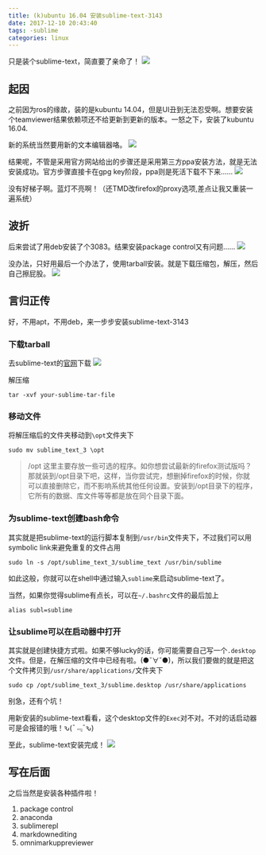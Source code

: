 ```yaml
---
title: (k)ubuntu 16.04 安装sublime-text-3143
date: 2017-12-10 20:43:40
tags: -sublime
categories: linux
---
```

只是装个sublime-text，简直要了亲命了！
![](/images/juewang.jpg)

## 起因 ##
之前因为ros的缘故，装的是kubuntu 14.04，但是UI丑到无法忍受啊。想要安装个teamviewer结果依赖项还不给更新到更新的版本。一怒之下，安装了kubuntu 16.04.

新的系统当然要用新的文本编辑器咯。
![](/images/dese.jpeg)

结果呢，不管是采用官方网站给出的步骤还是采用第三方ppa安装方法，就是无法安装成功。官方步骤直接卡在gpg key阶段，ppa则是死活下载不下来……
![](/images/xianzhuo.jpg)

没有好梯子啊。蓝灯不亮啊！（还TMD改firefox的proxy选项,差点让我又重装一遍系统）

## 波折 ##
后来尝试了用deb安装了个3083。结果安装package control又有问题……
![](/images/juewang.jpg)

没办法，只好用最后一个办法了，使用tarball安装。就是下载压缩包，解压，然后自己擦屁股。
![](/images/jianqiang.jpg)

## 言归正传 ##
好，不用apt，不用deb，来一步步安装sublime-text-3143

### 下载tarball ###
去sublime-text的[官网](https://www.sublimetext.com/3)下载
![](/images/sublime.png)

解压缩
```shell
tar -xvf your-sublime-tar-file
```


### 移动文件 ###
将解压缩后的文件夹移动到``\opt``文件夹下
```shell
sudo mv sublime_text_3 \opt
```
>/opt 
这里主要存放一些可选的程序。如你想尝试最新的firefox测试版吗？那就装到/opt目录下吧，这样，当你尝试完，想删掉firefox的时候，你就 可以直接删除它，而不影响系统其他任何设置。安装到/opt目录下的程序，它所有的数据、库文件等等都是放在同个目录下面。

### 为sublime-text创建bash命令 ###
其实就是把sublime-text的运行脚本复制到``/usr/bin``文件夹下，不过我们可以用symbolic link来避免重复的文件占用
```shell
sudo ln -s /opt/sublime_text_3/sublime_text /usr/bin/sublime
```

如此这般，你就可以在shell中通过输入``sublime``来启动sublime-text了。

当然，如果你觉得sublime有点长，可以在``~/.bashrc``文件的最后加上
```shell
alias subl=sublime
```

### 让sublime可以在启动器中打开  ###
其实就是创建快捷方式啦。如果不够lucky的话，你可能需要自己写一个``.desktop``文件。但是，在解压缩的文件中已经有啦。(●ˇ∀ˇ●)，所以我们要做的就是把这个文件拷贝到``/usr/share/applications/``文件夹下
```shell
sudo cp /opt/sublime_text_3/sublime.desktop /usr/share/applications
```

别急，还有个坑！

用新安装的sublime-text看看，这个desktop文件的``Exec``对不对。不对的话启动器可是会报错的哦！ԅ(¯﹃¯ԅ)

至此，sublime-text安装完成！
![](/images/bingo.jpg)

## 写在后面 ##
之后当然是安装各种插件啦！
1. package control
2. anaconda
3. sublimerepl
4. markdownediting
5. omnimarkuppreviewer
